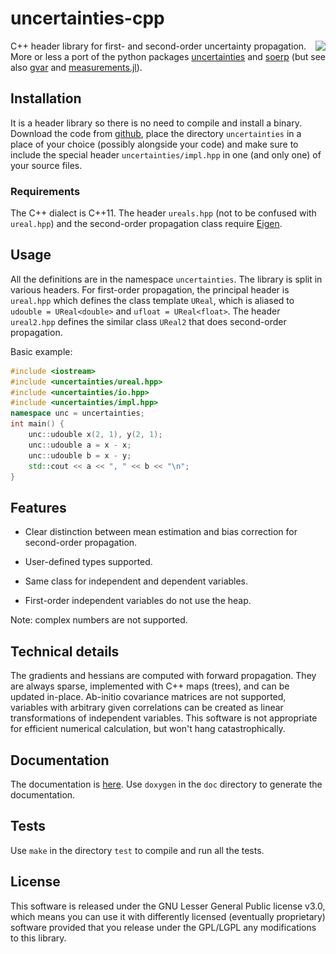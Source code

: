 <!-- \mainpage -->
# uncertainties-cpp

<img src="doc/uncertainties-cpp-512.png" width="128px" height="128px"
style="display: none;" />
<img src="uncertainties-cpp-512.png" srcset="uncertainties-cpp-512.png 100w"
sizes="50px" style="float: right; left-margin: 1em;" />

C++ header library for first- and second-order uncertainty propagation. More or
less a port of the python packages
[uncertainties](https://github.com/lebigot/uncertainties) and
[soerp](https://github.com/tisimst/soerp) (but see also
[gvar](https://github.com/gplepage/gvar) and
[measurements.jl](https://github.com/JuliaPhysics/Measurements.jl)).

## Installation

It is a header library so there is no need to compile and install a binary.
Download the code from
[github](https://github.com/Gattocrucco/uncertainties-cpp),
place the directory `uncertainties` in a place of your choice (possibly
alongside your code) and make sure to include the special header
`uncertainties/impl.hpp` in one (and only one) of your source files.

### Requirements

The C++ dialect is C++11. The header `ureals.hpp` (not to be confused with
`ureal.hpp`) and the second-order propagation class require
[Eigen](http://eigen.tuxfamily.org).

## Usage

All the definitions are in the namespace `uncertainties`. The library is split
in various headers. For first-order propagation, the principal header is
`ureal.hpp` which defines the class template `UReal`, which is aliased to
`udouble = UReal<double>` and `ufloat = UReal<float>`. The header `ureal2.hpp`
defines the similar class `UReal2` that does second-order propagation.

Basic example:
~~~cpp
#include <iostream>
#include <uncertainties/ureal.hpp>
#include <uncertainties/io.hpp>
#include <uncertainties/impl.hpp>
namespace unc = uncertainties;
int main() {
    unc::udouble x(2, 1), y(2, 1);
    unc::udouble a = x - x;
    unc::udouble b = x - y;
    std::cout << a << ", " << b << "\n";
}
~~~

## Features

* Clear distinction between mean estimation and bias correction for second-order propagation.

* User-defined types supported.

* Same class for independent and dependent variables.

* First-order independent variables do not use the heap.

Note: complex numbers are not supported.

## Technical details

The gradients and hessians are computed with forward propagation. They are
always sparse, implemented with C++ maps (trees), and can be updated in-place.
Ab-initio covariance matrices are not supported, variables with arbitrary given
correlations can be created as linear transformations of independent variables.
This software is not appropriate for efficient numerical calculation, but won't
hang catastrophically.

## Documentation

The documentation is
[here](http://www.giacomopetrillo.com/software/uncertainties-cpp/doc/html). Use
`doxygen` in the `doc` directory to generate the documentation.

## Tests

Use `make` in the directory `test` to compile and run all the tests.

## License

This software is released under the GNU Lesser General Public license v3.0,
which means you can use it with differently licensed (eventually proprietary)
software provided that you release under the GPL/LGPL any modifications to this
library.
